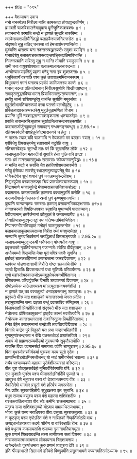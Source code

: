 +++
title = "०९५"

+++
वैशम्पायन उवाच  
नभो नभस्येऽथ निरीक्ष्य मासि कामस्तदा तोयदवृन्दकीर्णम् ।  
प्रभावतीं चारुविशालनेत्रामुवाच पूर्णेन्दुनिकाशवक्त्रः ॥ १ ।  
तवाननाभो वरगात्रि चन्द्रो न दृश्यते सुन्दरि चारुबिम्बः ।  
त्वत्केशपाशप्रतिमैर्निरुद्धो बलाहकैश्चारुनिरन्तरोरु ॥ २ ॥  
संदृश्यते सुभ्रु तडिद् घनस्था त्वं हेमचार्वाभरणान्वितेव ।  
मुञ्चन्ति धाराश्च घना नदन्तस्त्वद्धारयष्टेः सदृशा वराङ्गि ॥ ३ ॥  
घनप्रदेशेषु बलाकपङक्तयस्त्वद्दन्तपङ्क्तिप्रतिमाविभान्ति ।  
निमग्नपद्मानि सरित्सु सुभ्रु न भान्ति तोयानि रयाकुलानि ॥ ४ ॥  
अमी घना वायुवशोपयाता बलाकमालामलचारुदन्ताः ।  
अन्योन्यमभ्याहनितुं प्रवृत्ता वनेषु नागा इव शुक्लदन्ताः ॥ ५ ॥  
धनुस्त्रिवर्णं वरगात्रि पश्य कृतं तवापाङ्गमिवाननस्थम् ।  
विभूषयन्तं गगनं घनाश्च प्रहर्षणं कामिजनस्य कान्ते ॥ ६ ॥  
घनान् नदन्तः प्रतिनर्दमानान् निरीक्ष्यसुश्रोणि शिखीन्प्रहृष्टान् ।  
समादृतानुद्धतपिच्छभारान् प्रियाभिरामानुपनृत्यमानान्॥ ७ ॥  
हर्म्येषु चान्ये शशिपाण्डुरेषु यजन्ति सुश्रोणि मयूरसंघाः ।  
मुहूर्तशोभामतिचारुरूपां दत्त्वा पतन्तो वलभीपुटेषु ॥ ८ ॥  
प्रक्लिन्नपक्षास्तरुमस्तकेषु मुहूर्तचूडामणितां विधाय ।  
प्रयान्ति भूमिं नवशाद्वलानामाशङ्कमाना धृतचारुदेहाः ॥ ९ ॥  
प्रवाति धारान्तरनिःसृतश्च सुखोऽनिलश्चन्दनपङ्कशीतः ।  
कदम्बसर्जार्जुनपुष्पभूतं समावहन् गन्धमनङ्गबन्धुम् ॥ 2.95.१० ॥  
रतिश्रमस्वेदविनाशहेतुर्नवोदभारानयने च हेतुः ।  
न मारुतः स्याद् यदि चारुगात्रि न मेघकालो मम वल्लभः स्यात् ॥ ११ ॥  
एवंविधेषु प्रियसङ्गमेषु रतावसाने यदुपैति वायुः ।  
रतिश्रमस्वेदहरः सुगन्धी ततः परं किं सुखमस्ति लोके ॥ १२ ॥  
जलाप्लुतानीक्ष्य महानदीनां सुगात्रि हंसाः पुलिनानि हृष्टाः ।  
गताः भ्रमं मानसवासलुब्धाः ससारसाः क्रौञ्चगणानुविद्धाः ॥। १३॥  
न भान्ति नद्यो न सरांसि चैव हतत्विषीवायतचारुनेत्रे ।  
गतेषु हंसेष्वथ सारसेषु रथाङ्गतुल्याह्वयनेषु चैव ॥ १४  
भोगैकदेशेन शुभं शयानं ध्रुवं जगन्नाथमुपेन्द्रमीशम् ।  
निद्राभ्युपेता वरकालतज्ज्ञा श्रियं प्रणम्योत्तरचारुरूपाम् ॥ १५ ॥  
निद्रायमाणे भगवत्युपेन्द्रे मेघाम्बराक्रान्तनिशाकरोऽद्य ।  
पद्मामलाभः कमलायताक्षि कृष्णस्य वक्त्रानुकृतिं करोति ॥ १६ ॥  
कदम्बनीपार्जुनकेतकानां स्रजो ध्रुवं कृष्णमुपानयन्ति ।  
पुष्पाणि चान्यान्यृतवः समस्ताः कृष्णात् प्रसादानभिकाङ्क्षमाणाः ॥१७॥  
नागाश्चरन्तो विषदिग्धवक्त्राः स्पृशन्ति पुष्पाण्यपि पादपान्यान्।  
पेपीयमानान् भ्रमरैर्जनानां कौतूहलं ते जनयन्त्यतीव ॥ १८ ॥  
तोयातिभाराम्बुदवृन्दनद्धं नभः पतिष्यन्तमिवाभिवीक्ष्य ।  
निपानगम्भीरमभिन्नवृष्टं मनोहरं चारुमुखस्तनोरु ॥ १९ ॥  
बलाकमालाकुलमाल्यदाम्ना निरीक्ष रम्यं घनवृन्दमेतत् ।  
सस्यानि भूमावभिवर्षमाणं जगद्धितार्थं विमलाङ्गयष्टे ॥ 2.95.२० ॥  
जलावलम्बाम्बुदवृन्दकर्षी घनैर्घनान् योधयतीव वायुः ।  
प्रवृत्तचक्रो नृपतिर्वनस्थान् गजान्गजैः स्वैरिव वीर्यदृप्तान् ॥ २१ ॥  
अभौममम्भो विसृजन्ति मेघाः पूतं पवित्रं पवनैः सुगन्धि ।  
हर्षावहं चातकबर्हिणानां वराण्डजानां जलदप्रियाणाम् ॥ २२ ॥  
प्लवंगमः पोडशपक्षशायी विरौति गोष्ठः सहकामिनीभिः ।  
ऋचो द्विजातिः प्रियसत्यधर्मा यथा सुशिष्यैः परिवार्यमाणः ॥ २३ ॥  
गुणो महांस्तोयदकालजोऽयमबुद्धमेघस्वनभीषितानाम् ।  
परिष्वजन्तः परिवर्द्धयन्ति विनापि शय्यासमयं प्रियाणाम् ॥ २४ ॥  
दोषोऽयमेकः सलिलागमस्य मां प्रत्युदारान्वयवर्णशीले ।  
न दृश्यते यत् तव वक्त्रतुल्यो धनग्रहग्रस्ततनुः शशाङ्कः ॥ २५ ॥  
प्रदृश्यते भीरु यदा शशाङ्को घनान्तरस्थो जगतः प्रदीपः ।  
तदानुपश्यन्ति जनाः प्रहृष्टा बन्धुं प्रवासादिव संनिवृत्तम् ॥ २६ ॥  
विलापसाक्षी प्रियहीनितानां संदृश्यते भीरु यदा शशाङ्कः ।  
नेत्रोत्सवः प्रोषितकामुकानां दृष्ट्वैव कान्तं भवतीत्यवैमि ॥ २७ ॥  
नेत्रोत्सवः कान्तसमागतानां दावाग्नितुल्यः प्रियहीनितानाम् ।  
तेनैव देहेन वराङ्गनानां चन्द्रोऽपि तावत्प्रियविप्रियश्च ॥ २८ ॥  
विनापि चन्द्रेण पुरे पितुस्ते यतः प्रभा चन्द्रगभस्तिगौरी ।  
गुणागुणांश्चन्द्रमसा न वेद्मि यतस्ततोऽहं प्रशशंसयिष्ये ॥ २९॥  
अवाप यो ब्राह्मणराज्यमीड्यो दुरापमन्यैः सुकृतैस्तपोभिः ।  
गायन्ति विप्राः पवमानसंज्ञं समागताः पर्वणि चाप्युदारम्॥ 2.95.३० ॥  
पिता बुधस्योत्तरवीर्यकर्मा पुरूरवा यस्य सुतो नृदेवः ।  
प्राणाग्निरीड्योऽग्निमजीजनद् यो नष्टं शमीगर्भभवं भवात्मा ॥ ३१॥  
तथैव पश्चाच्चकमे महात्मा पुरोर्वशीमप्सरसां वरिष्ठाम्।  
पीतः पुरा योऽमृतसर्वदेहो मुनिप्रवीरैर्वरगात्रि घोरैः ॥ ३२ ॥  
नृपः कुशाग्रैः पुनरेव यश्च धीमानतोऽग्निर्दिवि पूज्यते च ।  
आयुश्च वंशे नहुषश्च यस्य यो देवराजत्वमवाप वीरः ॥ ३३ ॥  
देवातिदेवो भगवान् प्रसूतो वंशे हरिर्यत्र जगत्प्रणेता ।  
भैमः प्रवीरः सुरकार्यहेतोर्यः सुभ्रुदक्षस्य वृतः सुताभिः ॥ ३४ ॥  
बभूव राजाथ वसुश्च यस्य वंशे महात्मा शशिवंशदीपः ।  
यश्चक्रवर्तित्वमवाप वीरः स्वैः कर्मभिः शक्रसमप्रभावः ॥ ३५ ॥  
यदुश्च राजा शशिवंशमुख्यो योऽवाप मह्यामधिराजभावम्।  
भोजाः कुले यस्य नराधिपस्य वीराः प्रसूताः सुरराजतुल्याः ॥ ३६ ॥  
न कूटकृद् यस्य नृपोऽस्ति वंशे न नास्तिको नैष्कृतिकोऽपि वाथ ।  
अश्रद्दधानोऽप्यथवा कदर्यः शौर्येण वा वारिरुहाक्षि हीनः ॥ ३७ ॥  
वंशे वधूस्त्वं कमलायताक्षि श्लाघ्या गुणानामतिपात्रभूता ।  
कुरु प्रणामं शिखराग्रदन्ति तस्य त्वमीशस्य सतां प्रियस्य ॥ ३८ ॥  
नारायणायात्मभवायनाय लोकायनाय त्रिदशायनाय ।  
खगेन्द्रकेतोः पुरुषोत्तमाय कुरु प्रणामं श्वशुराय देवि ॥ ३९ ॥  
इति श्रीमहाभारते खिलभागे हरिवंशे विष्णुपर्वणि प्रद्युम्नभाषणे पञ्चनवतितमोऽध्यायः ॥ ९५ ॥